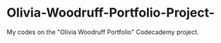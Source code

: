 # Olivia-Woodruff-Portfolio-Project-
My codes on the "Olivia Woodruff Portfolio" Codecademy project.
